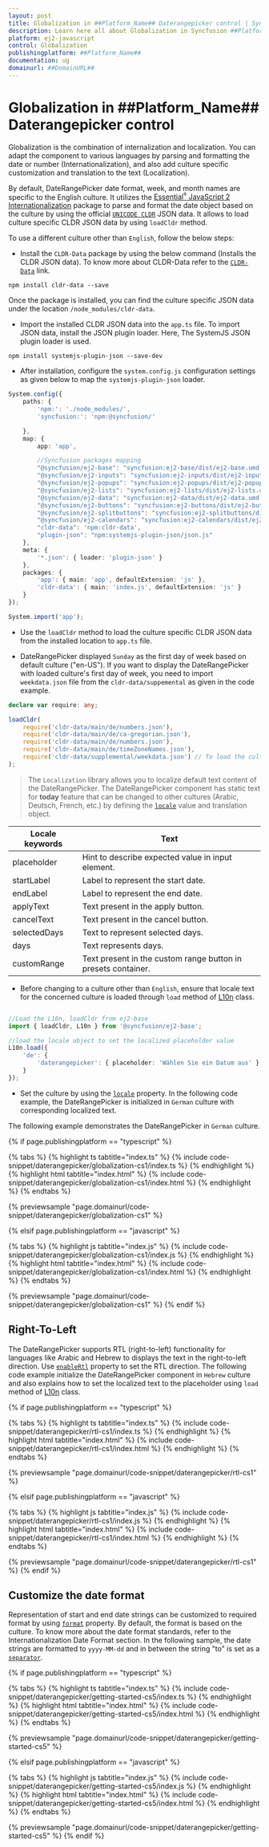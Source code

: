 ```yaml
---
layout: post
title: Globalization in ##Platform_Name## Daterangepicker control | Syncfusion
description: Learn here all about Globalization in Syncfusion ##Platform_Name## Daterangepicker control of Syncfusion Essential JS 2 and more.
platform: ej2-javascript
control: Globalization 
publishingplatform: ##Platform_Name##
documentation: ug
domainurl: ##DomainURL##
---
```


# Globalization in ##Platform_Name## Daterangepicker control

Globalization is the combination of internalization and localization. You can adapt the component to various languages by parsing and formatting the date or number (Internationalization), and also add culture specific customization and translation to the text (Localization).

By default, DateRangePicker date format, week, and month names are specific to the English culture. It utilizes the [Essential<sup style="font-size:70%">&reg;</sup> JavaScript 2 Internationalization](https://ej2.syncfusion.com/documentation/common/internationalization) package to parse and format the date object based on the culture by using the official [`UNICODE CLDR`](http://cldr.unicode.org/) JSON data. It allows to load culture specific CLDR JSON data by using `loadCldr` method.

To use a different culture other than `English`, follow the below steps:

* Install the `CLDR-Data` package by using the below command (Installs the CLDR JSON data). To know more about CLDR-Data refer to the [`CLDR-Data`](https://cldr.unicode.org/index/cldr-spec/cldr-json-bindings) link.

```
npm install cldr-data --save
```

 Once the package is installed, you can find the culture specific JSON data under the location `/node_modules/cldr-data`.

* Import the installed CLDR JSON data into the `app.ts` file. To import JSON data, install the JSON plugin loader. Here, The SystemJS JSON plugin loader is used.

```
npm install systemjs-plugin-json --save-dev
```

* After installation, configure the `system.config.js` configuration settings as given below to map the `systemjs-plugin-json` loader.

```ts
System.config({
    paths: {
        'npm:': './node_modules/',
        'syncfusion:': 'npm:@syncfusion/'

    },
    map: {
        app: 'app',

        //Syncfusion packages mapping
        "@syncfusion/ej2-base": "syncfusion:ej2-base/dist/ej2-base.umd.min.js",
        "@syncfusion/ej2-inputs": "syncfusion:ej2-inputs/dist/ej2-inputs.umd.min.js",
        "@syncfusion/ej2-popups": "syncfusion:ej2-popups/dist/ej2-popups.umd.min.js",
        "@syncfusion/ej2-lists": "syncfusion:ej2-lists/dist/ej2-lists.umd.min.js",
        "@syncfusion/ej2-data": "syncfusion:ej2-data/dist/ej2-data.umd.min.js",
        "@syncfusion/ej2-buttons": "syncfusion:ej2-buttons/dist/ej2-buttons.umd.min.js",
        "@syncfusion/ej2-splitbuttons": "syncfusion:ej2-splitbuttons/dist/ej2-splitbuttons.umd.min.js",
        "@syncfusion/ej2-calendars": "syncfusion:ej2-calendars/dist/ej2-calendars.umd.min.js",
        "cldr-data": 'npm:cldr-data',
        "plugin-json": "npm:systemjs-plugin-json/json.js"
    },
    meta: {
        '*.json': { loader: 'plugin-json' }
    },
    packages: {
        'app': { main: 'app', defaultExtension: 'js' },
        'cldr-data': { main: 'index.js', defaultExtension: 'js' }
    }
});

System.import('app');

```

* Use the `loadCldr` method to load the culture specific CLDR JSON data from the installed location to `app.ts` file.

* DateRangePicker displayed `Sunday` as the first day of week based on default culture ("en-US"). If you want to display the DateRangePicker with loaded culture's first day of week, you need to import `weekdata.json` file from the `cldr-data/suppemental` as given in the code example.

```ts
declare var require: any;

loadCldr(
    require('cldr-data/main/de/numbers.json'),
    require('cldr-data/main/de/ca-gregorian.json'),
    require('cldr-data/main/de/numbers.json'),
    require('cldr-data/main/de/timeZoneNames.json'),
    require('cldr-data/supplemental/weekdata.json') // To load the culture based first day of week
);
```

> The `Localization` library allows you to localize default text content of the DateRangePicker. The DateRangePicker component has static text for  **today** feature that can be changed to other cultures (Arabic, Deutsch, French, etc.) by defining the [`locale`](../api/daterangepicker#locale) value and translation object.

Locale keywords |Text
-----|-----
placeholder | Hint to describe expected value in input element.
startLabel | Label to represent the start date.
endLabel | Label to represent the end date.
applyText | Text present in the apply button.
cancelText | Text present in the cancel button.
selectedDays | Text to represent selected days.
days | Text represents days.
customRange | Text present in the custom range button in presets container.

* Before changing to a culture other than `English`, ensure that locale text for the concerned culture is loaded through `load` method of
[L10n](../api/base/l10n#load) class.

```ts

//Load the L10n, loadCldr from ej2-base
import { loadCldr, L10n } from '@syncfusion/ej2-base';

//load the locale object to set the localized placeholder value
L10n.load({
    'de': {
        'daterangepicker': { placeholder: 'Wählen Sie ein Datum aus' }
    }
});
```

* Set the culture by using the [`locale`](../api/daterangepicker#locale) property. In the following code example, the DateRangePicker is initialized in `German` culture with corresponding localized text.

The following example demonstrates the DateRangePicker in `German` culture.

{% if page.publishingplatform == "typescript" %}

 {% tabs %}
{% highlight ts tabtitle="index.ts" %}
{% include code-snippet/daterangepicker/globalization-cs1/index.ts %}
{% endhighlight %}
{% highlight html tabtitle="index.html" %}
{% include code-snippet/daterangepicker/globalization-cs1/index.html %}
{% endhighlight %}
{% endtabs %}
        
{% previewsample "page.domainurl/code-snippet/daterangepicker/globalization-cs1" %}

{% elsif page.publishingplatform == "javascript" %}

{% tabs %}
{% highlight js tabtitle="index.js" %}
{% include code-snippet/daterangepicker/globalization-cs1/index.js %}
{% endhighlight %}
{% highlight html tabtitle="index.html" %}
{% include code-snippet/daterangepicker/globalization-cs1/index.html %}
{% endhighlight %}
{% endtabs %}

{% previewsample "page.domainurl/code-snippet/daterangepicker/globalization-cs1" %}
{% endif %}

## Right-To-Left

The DateRangePicker supports RTL (right-to-left) functionality for languages like Arabic and Hebrew to displays the text in the right-to-left direction. Use [`enableRtl`](../api/daterangepicker#enablertl) property to set the RTL direction. The following code example initialize the DateRangePicker component in `Hebrew` culture and also explains how to set the localized text to the placeholder using `load` method of
[L10n](../api/base/l10n#load) class.

{% if page.publishingplatform == "typescript" %}

 {% tabs %}
{% highlight ts tabtitle="index.ts" %}
{% include code-snippet/daterangepicker/rtl-cs1/index.ts %}
{% endhighlight %}
{% highlight html tabtitle="index.html" %}
{% include code-snippet/daterangepicker/rtl-cs1/index.html %}
{% endhighlight %}
{% endtabs %}
        
{% previewsample "page.domainurl/code-snippet/daterangepicker/rtl-cs1" %}

{% elsif page.publishingplatform == "javascript" %}

{% tabs %}
{% highlight js tabtitle="index.js" %}
{% include code-snippet/daterangepicker/rtl-cs1/index.js %}
{% endhighlight %}
{% highlight html tabtitle="index.html" %}
{% include code-snippet/daterangepicker/rtl-cs1/index.html %}
{% endhighlight %}
{% endtabs %}

{% previewsample "page.domainurl/code-snippet/daterangepicker/rtl-cs1" %}
{% endif %}

## Customize the date format

Representation of start and end date strings can be customized to required format by using [`format`](../api/daterangepicker#format) property. By default, the format is based on the culture. To know more about the date format standards, refer to the Internationalization Date Format section. In the following sample, the date strings are formatted to `yyyy-MM-dd` and in between the string "to" is set as a [`separator`](../api/daterangepicker#separator).

{% if page.publishingplatform == "typescript" %}

 {% tabs %}
{% highlight ts tabtitle="index.ts" %}
{% include code-snippet/daterangepicker/getting-started-cs5/index.ts %}
{% endhighlight %}
{% highlight html tabtitle="index.html" %}
{% include code-snippet/daterangepicker/getting-started-cs5/index.html %}
{% endhighlight %}
{% endtabs %}
        
{% previewsample "page.domainurl/code-snippet/daterangepicker/getting-started-cs5" %}

{% elsif page.publishingplatform == "javascript" %}

{% tabs %}
{% highlight js tabtitle="index.js" %}
{% include code-snippet/daterangepicker/getting-started-cs5/index.js %}
{% endhighlight %}
{% highlight html tabtitle="index.html" %}
{% include code-snippet/daterangepicker/getting-started-cs5/index.html %}
{% endhighlight %}
{% endtabs %}

{% previewsample "page.domainurl/code-snippet/daterangepicker/getting-started-cs5" %}
{% endif %}